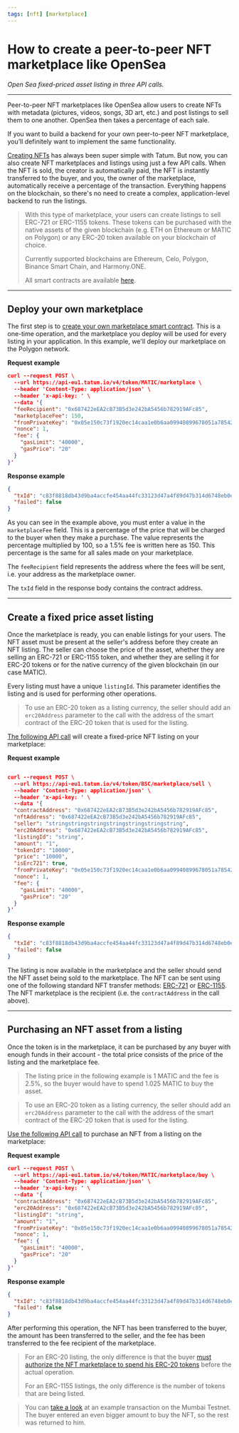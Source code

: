 ```yaml
---
tags: [nft] [marketplace]
---
```


# How to create a peer-to-peer NFT marketplace like OpenSea

*Open Sea fixed-priced asset listing in three API calls.*

---

Peer-to-peer NFT marketplaces like OpenSea allow users to create NFTs with metadata (pictures, videos, songs, 3D art, etc.) and post listings to sell them to one another. OpenSea then takes a percentage of each sale. 

If you want to build a backend for your own peer-to-peer NFT marketplace, you’ll definitely want to implement the same functionality. 

[Creating NFTs](../token/ZG9jOjI4ODY3ODE4-how-to-create-nft) has always been super simple with Tatum. But now, you can also create NFT marketplaces and listings using just a few API calls. When the NFT is sold, the creator is automatically paid, the NFT is instantly transferred to the buyer, and you, the owner of the marketplace, automatically receive a percentage of the transaction. Everything happens on the blockchain, so there's no need to create a complex, application-level backend to run the listings.



<!-- theme: info -->
>With this type of marketplace, your users can create listings to sell ERC-721 or ERC-1155 tokens. These tokens can be purchased with the native assets of the given blockchain (e.g. ETH on Ethereum or MATIC on Polygon) or any ERC-20 token available on your blockchain of choice.
>
>Currently supported blockchains are Ethereum, Celo, Polygon, Binance Smart Chain, and Harmony.ONE.
>
>All smart contracts are available [here](https://github.com/tatumio/smart-contracts/blob/master/contracts/tatum/nft/MarketplaceListing.sol).


---
## Deploy your own marketplace

The first step is to [create your own marketplace smart contract](../token/b3A6Mjg1MjQ5NjY-create-nft-marketplace). This is a one-time operation, and the marketplace you deploy will be used for every listing in your application. In this example, we'll deploy our marketplace on the Polygon network.

**Request example**

```json
curl --request POST \
  --url https://api-eu1.tatum.io/v4/token/MATIC/marketplace \
  --header 'Content-Type: application/json' \
  --header 'x-api-key: ' \
  --data '{
  "feeRecipient": "0x687422eEA2cB73B5d3e242bA5456b782919AFc85",
  "marketplaceFee": 150,
  "fromPrivateKey": "0x05e150c73f1920ec14caa1e0b6aa09940899678051a78542840c2668ce5080c2",
  "nonce": 1,
  "fee": {
    "gasLimit": "40000",
    "gasPrice": "20"
  }
}'
```

**Response example**
```json
{
  "txId": "c83f8818db43d9ba4accfe454aa44fc33123d47a4f89d47b314d6748eb0e9bc9",
  "failed": false
}
```

As you can see in the example above, you must enter a value in the `marketplaceFee` field. This is a percentage of the price that will be charged to the buyer when they make a purchase. The value represents the percentage multiplied by 100, so a 1.5% fee is written here as 150. This percentage is the same for all sales made on your marketplace.

The `feeRecipient` field represents the address where the fees will be sent, i.e. your address as the marketplace owner.

The `txId` field in the response body contains the contract address. 

---

## Create a fixed price asset listing

Once the marketplace is ready, you can enable listings for your users. The NFT asset must be present at the seller's address before they create an NFT listing. The seller can choose the price of the asset, whether they are selling an ERC-721 or ERC-1155  token, and whether they are selling it for ERC-20 tokens or for the native currency of the given blockchain (in our case MATIC).

Every listing must have a unique `listingId`. This parameter identifies the listing and is used for performing other operations.


<!-- theme: info -->
>To use an ERC-20 token as a listing currency, the seller should add an `erc20Address` parameter to the call with the address of the smart contract of the ERC-20 token that is used for the listing.

[The following API call](../token/b3A6Mjg1MjQ5Njc-sell-asset-on-marketplace) will create a fixed-price NFT listing on your marketplace:

**Request example**
```json

curl --request POST \
  --url https://api-eu1.tatum.io/v4/token/BSC/marketplace/sell \
  --header 'Content-Type: application/json' \
  --header 'x-api-key: ' \
  --data '{
  "contractAddress": "0x687422eEA2cB73B5d3e242bA5456b782919AFc85",
  "nftAddress": "0x687422eEA2cB73B5d3e242bA5456b782919AFc85",
  "seller": "stringstringstringstringstringstringstring",
  "erc20Address": "0x687422eEA2cB73B5d3e242bA5456b782919AFc85",
  "listingId": "string",
  "amount": "1",
  "tokenId": "10000",
  "price": "10000",
  "isErc721": true,
  "fromPrivateKey": "0x05e150c73f1920ec14caa1e0b6aa09940899678051a78542840c2668ce5080c2",
  "nonce": 1,
  "fee": {
    "gasLimit": "40000",
    "gasPrice": "20"
  }
}'
```

**Response example**

```json
{
  "txId": "c83f8818db43d9ba4accfe454aa44fc33123d47a4f89d47b314d6748eb0e9bc9",
  "failed": false
}
```

The listing is now available in the marketplace and the seller should send the NFT asset being sold to the marketplace. The NFT can be sent using one of the following standard NFT transfer methods: [ERC-721](../token/b3A6MzA3Mjc3Mzg-transfer-nft-token) or [ERC-1155](../token/b3A6MzA4NDM4MDI-transfer-multi-token). The NFT marketplace is the recipient (i.e. the `contractAddress` in the call above).

---

## Purchasing an NFT asset from a listing

Once the token is in the marketplace, it can be purchased by any buyer with enough funds in their account - the total price consists of the price of the listing and the marketplace fee.

<!-- theme: info -->
>The listing price in the following example is 1 MATIC and the fee is 2.5%, so the buyer would have to spend 1.025 MATIC to buy the asset.


<!-- theme: info -->
>To use an ERC-20 token as a listing currency, the seller should add an `erc20Address` parameter to the call with the address of the smart contract of the ERC-20 token that is used for the listing.

[Use the following API call](../token/b3A6Mjg1MjQ5Njg-buy-asset-on-marketplace) to purchase an NFT from a listing on the marketplace:

**Request example**
```json
curl --request POST \
  --url https://api-eu1.tatum.io/v4/token/MATIC/marketplace/buy \
  --header 'Content-Type: application/json' \
  --header 'x-api-key: ' \
  --data '{
  "contractAddress": "0x687422eEA2cB73B5d3e242bA5456b782919AFc85",
  "erc20Address": "0x687422eEA2cB73B5d3e242bA5456b782919AFc85",
  "listingId": "string",
  "amount": "1",
  "fromPrivateKey": "0x05e150c73f1920ec14caa1e0b6aa09940899678051a78542840c2668ce5080c2",
  "nonce": 1,
  "fee": {
    "gasLimit": "40000",
    "gasPrice": "20"
  }
}'
```
**Response example**
```json
{
  "txId": "c83f8818db43d9ba4accfe454aa44fc33123d47a4f89d47b314d6748eb0e9bc9",
  "failed": false
}
```

After performing this operation, the NFT has been transferred to the buyer, the amount has been transferred to the seller, and the fee has been transferred to the fee recipient of the marketplace.

<!-- theme: info -->
> For an ERC-20 listing, the only difference is that the buyer [must authorize the NFT marketplace to spend his ERC-20 tokens](../token/b3A6MzA4OTMzODI-approve-spending-of-erc-20) before the actual operation.
>
> For an ERC-1155 listings, the only difference is the number of tokens that are being listed.

>You can [take a look](https://mumbai.polygonscan.com/tx/0x18117c5e8fdef378c449c06c9306150067b499f04cb8ced8c0de6189d4246f8f) at an example transaction on the Mumbai Testnet. The buyer entered an even bigger amount to buy the NFT, so the rest was returned to him.
